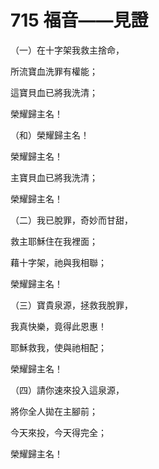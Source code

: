 # 715 福音——見證

（一）在十字架我救主捨命，

所流寶血洗罪有權能；

這寶貝血已將我洗清；

榮耀歸主名！

（和）榮耀歸主名！

榮耀歸主名！

主寶貝血已將我洗清；

榮耀歸主名！

（二）我已脫罪，奇妙而甘甜，

救主耶穌住在我裡面；

藉十字架，祂與我相聯；

榮耀歸主名！

（三）寶貴泉源，拯救我脫罪，

我真快樂，竟得此恩惠！

耶穌救我，使與祂相配；

榮耀歸主名！

（四）請你速來投入這泉源，

將你全人拋在主腳前；

今天來投，今天得完全；

榮耀歸主名！

